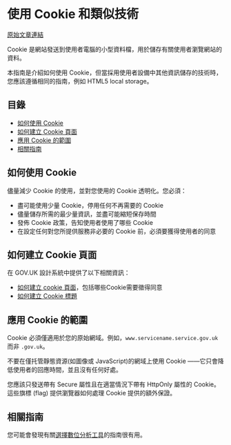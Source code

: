 # 使用 Cookie 和類似技術

[原始文章連結](https://www.gov.uk/service-manual/technology/working-with-cookies-and-similar-technologies)

Cookie 是網站發送到使用者電腦的小型資料檔，用於儲存有關使用者瀏覽網站的資料。

本指南是介紹如何使用 Cookie，但當採用使用者設備中其他資訊儲存的技術時，您應該遵循相同的指南，例如 HTML5 local storage。

## 目錄

 - [如何使用 Cookie](#如何使用-cookie)
 - [如何建立 Cookie 頁面](#如何建立-cookie-頁面)
 - [應用 Cookie 的範圍](#應用-cookie-的範圍)
 - [相關指南](#相關指南)

## 如何使用 Cookie

儘量減少 Cookie 的使用，並對您使用的 Cookie 透明化。您必須：

- 盡可能使用少量 Cookie，停用任何不再需要的 Cookie
- 儘量儲存所需的最少量資訊，並盡可能縮短保存時間
- 發佈 Cookie 政策，告知使用者使用了哪些 Cookie
- 在設定任何對您所提供服務非必要的 Cookie 前，必須要獲得使用者的同意

## 如何建立 Cookie 頁面

在 GOV.UK 設計系統中提供了以下相關資訊：

- [如何建立 cookie 頁面](https://design-system.service.gov.uk/patterns/cookies-page/)，包括哪些Cookie需要徵得同意
- [如何建立 Cookie 標題](https://design-system.service.gov.uk/components/cookie-banner)

## 應用 Cookie 的範圍

Cookie 必須僅適用於您的原始網域。例如，`www.servicename.service.gov.uk` 而非 `.gov.uk`。

不要在僅托管靜態資源(如圖像或 JavaScript)的網域上使用 Cookie ——它只會降低使用者的回應時間，並且沒有任何好處。

您應該只發送帶有 Secure 屬性且在適當情況下帶有 HttpOnly 屬性的 Cookie。這些旗標 (flag) 提供瀏覽器如何處理 Cookie 提供的額外保證。

## 相關指南

您可能會發現有關[選擇數位分析工具](https://www.gov.uk/service-manual/measuring-success/choosing-digital-analytics-tools)的指南很有用。
